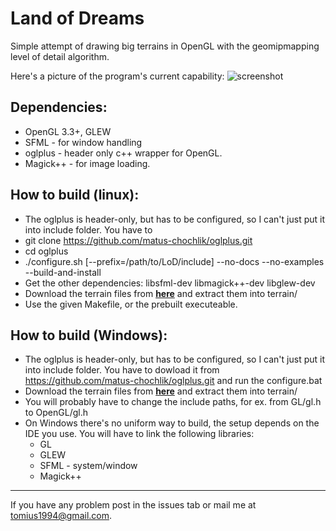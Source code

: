 Land of Dreams
===

Simple attempt of drawing big terrains in OpenGL with the geomipmapping level of detail algorithm.

Here's a picture of the program's current capability:
![screenshot](http://oi41.tinypic.com/2cbnyb.jpg) 

Dependencies:
-------------
* OpenGL 3.3+, GLEW
* SFML - for window handling
* oglplus - header only c++ wrapper for OpenGL.
* Magick++ - for image loading.


How to build (linux):
--------------------
* The oglplus is header-only, but has to be configured, so I can't just put it into 
include folder. You have to  
 * git clone https://github.com/matus-chochlik/oglplus.git
 * cd oglplus 
 * ./configure.sh [--prefix=/path/to/LoD/include] --no-docs --no-examples --build-and-install
* Get the other dependencies: libsfml-dev libmagick++-dev libglew-dev
* Download the terrain files from [**here**](http://dsa11.fileflyer.com/d/c7c1dfe1-7fca-4c38-bcbe-15be87940f71/BFDBe/xLiwCBr/terrain.zip) and extract them into terrain/
* Use the given Makefile, or the prebuilt executeable.

How to build (Windows):
----------------------
* The oglplus is header-only, but has to be configured, so I can't just put it into 
include folder. You have to dowload it from https://github.com/matus-chochlik/oglplus.git
and run the configure.bat
* Download the terrain files from [**here**](http://dsa11.fileflyer.com/d/c7c1dfe1-7fca-4c38-bcbe-15be87940f71/BFDBe/xLiwCBr/terrain.zip) and extract them into terrain/
* You will probably have to change the include paths, for ex. from GL/gl.h to OpenGL/gl.h
* On Windows there's no uniform way to build, the setup depends on the IDE you use. You will have to link the following libraries:
  * GL
  * GLEW
  * SFML - system/window
  * Magick++

----------------------
If you have any problem post in the issues tab or mail me at tomius1994@gmail.com.
